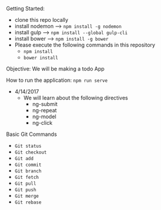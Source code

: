 Getting Started:
- clone this repo locally
- install nodemon --> `npm install -g nodemon`
- install gulp --> `npm install --global gulp-cli`
- install bower --> `npm install -g bower`
- Please execute the following commands in this repository
    - `npm install`
    - `bower install`

Objective: We will be making a todo App

How to run the application:
`npm run serve`

- 4/14/2017
    - We will learn about the following directives
        - ng-submit
        - ng-repeat
        - ng-model
        - ng-click

Basic Git Commands
- `Git status`
- `Git checkout`
- `Git add`
- `Git commit`
- `Git branch`
- `Git fetch`
- `Git pull`
- `Git push`
- `Git merge`
- `Git rebase`

